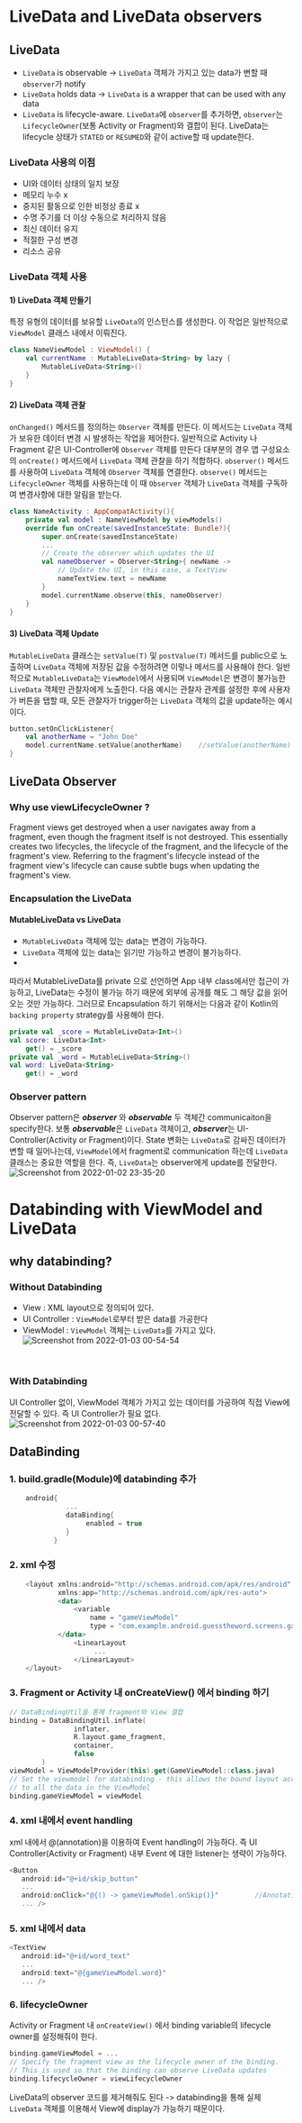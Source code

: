 # LiveData and LiveData observers

## LiveData
- ```LiveData``` is observable -> ```LiveData``` 객체가 가지고 있는 data가 변할 때 ```observer```가 notify
- ```LiveData``` holds data -> ```LiveData``` is a wrapper that can be used with any data
- ```LiveData``` is lifecycle-aware. ```LiveData```에 ```observer```를 추가하면, ```observer```는 ```LifecycleOwner```(보통 Activity or Fragment)와 결합이 된다. LiveData는 lifecycle 상태가 ```STATED``` or ```RESUMED```와 같이 active할 때 update한다.

### LiveData 사용의 이점
- UI와 데이터 상태의 일치 보장
- 메모리 누수 x
- 중지된 활동으로 인한 비정상 종료 x
- 수명 주기를 더 이상 수동으로 처리하지 않음
- 최신 데이터 유지
- 적절한 구성 변경
- 리소스 공유

### LiveData 객체 사용
#### 1) LiveData 객체 만들기
특정 유형의 데이터를 보유할 ```LiveData```의 인스턴스를 생성한다. 이 작업은 일반적으로 ```ViewModel``` 클래스 내에서 이뤄진다.
```Kotlin
class NameViewModel : ViewModel() {
    val currentName : MutableLiveData<String> by lazy {
        MutableLiveData<String>()
    }
}
```

#### 2) LiveData 객체 관찰

```onChanged()``` 메서드를 정의하는 ```Observer``` 객체를 만든다. 이 메서드는 ```LiveData``` 객체가 보유한 데이터 변경 시 발생하는 작업을 제어한다. 일반적으로 Activity 나 Fragment 같은 UI-Controller에 ```Observer``` 객체를 만든다
대부분의 경우 앱 구성요소의 ```onCreate()``` 메서드에서 ```LiveData``` 객체 관찰을 하기 적합하다. ```observer()``` 메서드를 사용하여 ```LiveData``` 객체에 ```Observer``` 객체를 연결한다.
```observe()``` 메서드는 ```LifecycleOwner``` 객체를 사용하는데 이 때 ```Observer``` 객체가 ```LiveData``` 객체를 구독하여 변경사항에 대한 알림을 받는다.

```Kotlin
class NameActivity : AppCompatActivity(){
    private val model : NameViewModel by viewModels()
    override fun onCreate(savedInstanceState: Bundle?){
        super.onCreate(savedInstanceState)
        ...
        // Create the observer which updates the UI
        val nameObserver = Observer<String>{ newName ->
            // Update the UI, in this case, a TextView
            nameTextView.text = newName
        }
        model.currentName.observe(this, nameObserver)
    }
}
```

#### 3) LiveData 객체 Update
```MutableLiveData``` 클래스는 ```setValue(T)``` 및 ```postValue(T)``` 메서드를 public으로 노출하며 ```LiveData``` 객체에 저장된 값을 수정하려면 이렇나 메서드를 사용해야 한다.
일반적으로 ```MutableLiveData```는 ```ViewModel```에서 사용되며 ```ViewModel```은 변경이 불가능한 ```LiveData``` 객체만 관찰자에게 노출한다.
다음 예시는 관찰자 관계를 설정한 후에 사용자가 버튼을 탭할 때, 모든 관찰자가 trigger하는 ```LiveData``` 객체의 값을 update하는 예시이다.

```Kotlin
button.setOnClickListener{
    val anotherName = "John Doe"
    model.currentName.setValue(anotherName)    //setValue(anotherName) -> onChanged() 호출
}
```

## LiveData Observer
### Why use viewLifecycleOwner ?
Fragment views get destroyed when a user navigates away from a fragment, even though the fragment itself is not destroyed. This essentially creates two lifecycles,
the lifecycle of the fragment, and the lifecycle of the fragment's view. Referring to the fragment's lifecycle instead of the fragment view's lifecycle can cause subtle bugs when updating the fragment's view.

### Encapsulation the LiveData
#### MutableLiveData vs LiveData
- ```MutableLiveData``` 객체에 있는 data는 변경이 가능하다.
- ```LiveData``` 객체에 있는 data는 읽기만 가능하고 변경이 불가능하다.
- 
따라서 MutableLiveData를 private 으로 선언하면 App 내부 class에서만 접근이 가능하고, LiveData는 수정이 불가능 하기 때문에 외부에 공개를 해도 그 해당 값을 읽어오는 것만 가능하다. 그러므로
Encapsulation 하기 위해서는 다음과 같이 Kotlin의 ```backing property``` strategy를 사용해야 한다.

```Kotlin
private val _score = MutableLiveData<Int>()
val score: LiveData<Int>
    get() = _score
private val _word = MutableLiveData<String>()
val word: LiveData<String>
    get() = _word
```

### Observer pattern
Observer pattern은 ***observer*** 와 ***observable*** 두 객체간 communicaiton을 specify한다. 보통 ***observable***은 ```LiveData``` 객체이고, ***observer***는 UI-Controller(Activity or Fragment)이다.
State 변화는 ```LiveData```로 감싸진 데이터가 변할 때 일어나는데, ```ViewModel```에서 fragment로 communication 하는데 ```LiveData``` 클래스는 중요한 역할을 한다.
즉, ```LiveData```는 observer에게 update를 전달한다.
![Screenshot from 2022-01-02 23-35-20](https://user-images.githubusercontent.com/77181865/147879169-cb5b1c16-7603-4678-8d3f-3f105e459f8d.png)
</br>

# Databinding with ViewModel and LiveData
## why databinding?
### Without Databinding
- View : XML layout으로 정의되어 있다.
- UI Controller : ```ViewModel```로부터 받은 data를 가공한다
- ViewModel : ```ViewModel``` 객체는 ```LiveData```를 가지고 있다.
![Screenshot from 2022-01-03 00-54-54](https://user-images.githubusercontent.com/77181865/147881367-849e2ce8-e05c-4ba9-8e07-adc75b31feff.png)
</br>

### With Databinding
UI Controller 없이, ViewModel 객체가 가지고 있는 데이터를 가공하여 직접 View에 전달할 수 있다. 즉 UI Controller가 필요 없다.
![Screenshot from 2022-01-03 00-57-40](https://user-images.githubusercontent.com/77181865/147881421-ddceaac8-5ab4-49ef-b5ca-34f6c1ccf179.png)
</br>

## DataBinding
### 1. build.gradle(Module)에 databinding 추가

```Kotlin
    android{
              ...
              dataBinding{
                   enabled = true
              }
           }
```

### 2. xml 수정

```Kotlin
    <layout xmlns:android="http://schemas.android.com/apk/res/android"
            xmlns:app="http://schemas.android.com/apk/res-auto">
            <data>
                <variable
                    name = "gameViewModel"
                    type = "com.example.android.guesstheword.screens.game.GameViewModel"/>       //ViewModel
            </data>
                <LinearLayout
                     ...
                </LinearLayout>
    </layout>
```

### 3. Fragment or Activity 내 onCreateView() 에서 binding 하기

```Kotlin
// DataBindingUtil을 통해 fragment와 View 결합
binding = DataBindingUtil.inflate(
                inflater,
                R.layout.game_fragment,
                container,
                false
        )
viewModel = ViewModelProvider(this).get(GameViewModel::class.java)
// Set the viewmodel for databinding - this allows the bound layout access
// to all the data in the ViewModel
binding.gameViewModel = viewModel
```

### 4. xml 내에서 event handling
xml 내에서 @(annotation)을 이용하여 Event handling이 가능하다. 즉 UI Controller(Activity or Fragment) 내부 Event 에 대한 listener는 생략이 가능하다.

```Kotlin
<Button
   android:id="@+id/skip_button"
   ...
   android:onClick="@{() -> gameViewModel.onSkip()}"         //Annotation을 이용하여 ViewModel 내 method 호출
   ... />
```

### 5. xml 내에서 data

```Kotlin
<TextView
   android:id="@+id/word_text"
   ...
   android:text="@{gameViewModel.word}"
   ... />
```

### 6. lifecycleOwner
Activity or Fragment 내 ```onCreateView()``` 에서 binding variable의 lifecycle owner를 설정해줘야 한다.

```Kotlin
binding.gameViewModel = ...
// Specify the fragment view as the lifecycle owner of the binding.
// This is used so that the binding can observe LiveData updates
binding.lifecycleOwner = viewLifecycleOwner
```

LiveData의 observer 코드를 제거해줘도 된다 -> databinding을 통해 실제 ```LiveData``` 객체를 이용해서 View에 display가 가능하기 때문이다.
